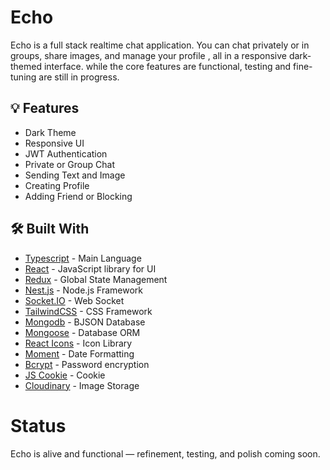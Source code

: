 

# Echo

Echo is a full stack realtime chat application. You can chat privately or in groups, share images, and manage your profile , all in a responsive dark-themed interface.
while the core features are functional, testing and fine-tuning are still in progress.

## :bulb: Features

- Dark Theme
- Responsive UI
- JWT Authentication
- Private or Group Chat
- Sending Text and Image
- Creating Profile
- Adding Friend or Blocking

## :hammer_and_wrench: Built With

- [Typescript](https://www.typescriptlang.org/) - Main Language
- [React](https://reactjs.org/) - JavaScript library for UI
- [Redux](https://redux-toolkit.js.org/) - Global State Management
- [Nest.js](https://nestjs.com/) - Node.js Framework
- [Socket.IO](https://socket.io/) - Web Socket
- [TailwindCSS](https://tailwindcss.com/) - CSS Framework
- [Mongodb](https://www.mongodb.com/) - BJSON Database
- [Mongoose](https://mongoosejs.com/) - Database ORM
- [React Icons](https://react-icons.github.io/react-icons/) - Icon Library
- [Moment](https://momentjs.com/) - Date Formatting
- [Bcrypt](https://www.npmjs.com/package/bcryptjs) - Password encryption
- [JS Cookie](https://www.npmjs.com/package/js-cookie) - Cookie
- [Cloudinary](https://www.cloudinary.com/) - Image Storage

# Status
Echo is alive and functional — refinement, testing, and polish coming soon.